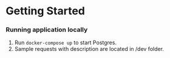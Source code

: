 # Getting Started

### Running application locally

1. Run `docker-compose up` to start Postgres.
2. Sample requests with description are located in /dev folder.
